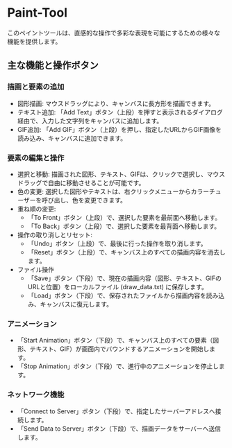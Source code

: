 # Paint-Tool
このペイントツールは、直感的な操作で多彩な表現を可能にするための様々な機能を提供します。

## 主な機能と操作ボタン
### 描画と要素の追加
- 図形描画: マウスドラッグにより、キャンバスに長方形を描画できます。
- テキスト追加: 「Add Text」ボタン（上段）を押すと表示されるダイアログ経由で、入力した文字列をキャンバスに追加します。
- GIF追加: 「Add GIF」ボタン（上段）を押し、指定したURLからGIF画像を読み込み、キャンバスに追加できます。
### 要素の編集と操作
- 選択と移動: 描画された図形、テキスト、GIFは、クリックで選択し、マウスドラッグで自由に移動させることが可能です。
- 色の変更: 選択した図形やテキストは、右クリックメニューからカラーチューザーを呼び出し、色を変更できます。
- 重ね順の変更:
  - 「To Front」ボタン（上段）で、選択した要素を最前面へ移動します。
  - 「To Back」ボタン（上段）で、選択した要素を最背面へ移動します。
- 操作の取り消しとリセット:
  - 「Undo」ボタン（上段）で、最後に行った操作を取り消します。
  - 「Reset」ボタン（上段）で、キャンバス上のすべての描画内容を消去します。
- ファイル操作
  - 「Save」ボタン（下段）で、現在の描画内容（図形、テキスト、GIFのURLと位置）をローカルファイル (draw_data.txt) に保存します。
  - 「Load」ボタン（下段）で、保存されたファイルから描画内容を読み込み、キャンバスに復元します。
### アニメーション
- 「Start Animation」ボタン（下段）で、キャンバス上のすべての要素（図形、テキスト、GIF）が画面内でバウンドするアニメーションを開始します。
- 「Stop Animation」ボタン（下段）で、進行中のアニメーションを停止します。
### ネットワーク機能
- 「Connect to Server」ボタン（下段）で、指定したサーバーアドレスへ接続します。
- 「Send Data to Server」ボタン（下段）で、描画データをサーバーへ送信します。
